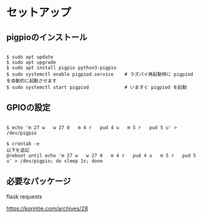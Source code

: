 # セットアップ

## pigpioのインストール

``` 

$ sudo apt update
$ sudo apt upgrade
$ sudo apt install pigpio python3-pigpio
$ sudo systemctl enable pigpiod.service    # ラズパイ再起動時に pigpiod を自動的に起動させます
$ sudo systemctl start pigpiod             # いますぐ pigpiod を起動
```

## GPIOの設定

``` 

$ echo 'm 27 w   w 27 0   m 4 r   pud 4 u   m 5 r   pud 5 u' > /dev/pigpio

$ crontab -e
以下を追記
@reboot until echo 'm 27 w   w 27 0   m 4 r   pud 4 u   m 5 r   pud 5 u' > /dev/pigpio; do sleep 1s; done
```

## 必要なパッケージ

flask
requests

https://korintje.com/archives/28
